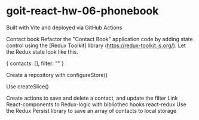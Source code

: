 # goit-react-hw-06-phonebook
Built with Vite and deployed via GitHub Actions


Contact book
Refactor the "Contact Book" application code by adding state control using the [Redux Toolkit] library (https://redux-toolkit.js.org/). Let the Redux state look like this.

{
  contacts: [],
  filter: ""
}

Create a repository with configureStore()

Use createSlice()

Create actions to save and delete a contact, and update the filter
Link React-components to Redux-logic with bibliothec hooks react-redux
Use the Redux Persist library to save an array of contacts to local storage
